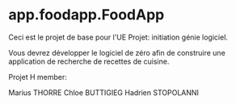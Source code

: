 # app.foodapp.FoodApp

Ceci est le projet de base pour l'UE Projet: initiation génie logiciel.

Vous devrez développer le logiciel de zéro afin de construire 
une application de recherche de recettes de cuisine.

Projet H member:

Marius THORRE
Chloe BUTTIGIEG
Hadrien STOPOLANNI

